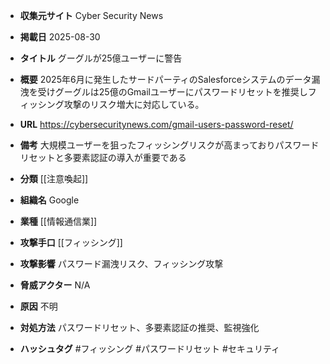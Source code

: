 - **収集元サイト**
Cyber Security News

- **掲載日**
2025-08-30

- **タイトル**
グーグルが25億ユーザーに警告

- **概要**
2025年6月に発生したサードパーティのSalesforceシステムのデータ漏洩を受けグーグルは25億のGmailユーザーにパスワードリセットを推奨しフィッシング攻撃のリスク増大に対応している。

- **URL**
https://cybersecuritynews.com/gmail-users-password-reset/

- **備考**
大規模ユーザーを狙ったフィッシングリスクが高まっておりパスワードリセットと多要素認証の導入が重要である

- **分類**
[[注意喚起]]

- **組織名**
Google

- **業種**
[[情報通信業]]

- **攻撃手口**
[[フィッシング]]

- **攻撃影響**
パスワード漏洩リスク、フィッシング攻撃

- **脅威アクター**
N/A

- **原因**
不明

- **対処方法**
パスワードリセット、多要素認証の推奨、監視強化

- **ハッシュタグ**
#フィッシング #パスワードリセット #セキュリティ
